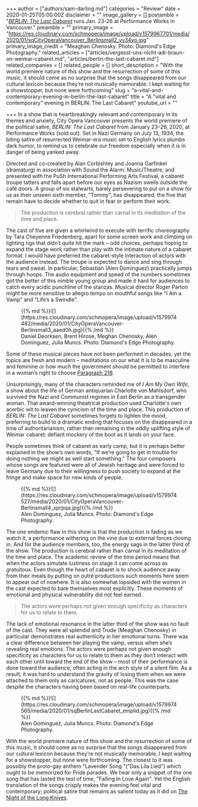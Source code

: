 +++
author = ["authors/sam-darling.md"]
categories = "Review"
date = 2020-01-25T05:00:00Z
disclaimer = ""
image_gallery = []
postamble = "[_BERLIN: The Last Cabaret_](https://cityoperavancouver.com/) runs Jan. 23-26 at Performance Works in Vancouver."
preamble = ""
primary_image = "https://res.cloudinary.com/schmopera/image/upload/v1579967701/media/2020/01/sqCityOperaVancouver_Berlinsmall2_yv34vo.jpg"
primary_image_credit = "Meaghan Chenosky. Photo: Diamond's Edge Photography."
related_articles = ["articles/vergesst-uns-nicht-adi-braun-on-weimar-cabaret.md", "articles/berlin-the-last-cabaret.md"]
related_companies = []
related_people = []
short_description = "With the world premiere nature of this show and the resurrection of some of this music, it should come as no surprise that the songs disappeared from our cultural lexicon because they’re not musically memorable. I kept waiting for a showstopper, but none were forthcoming"
slug = "a-vital-and-contemporary-evening-in-berlin-the-last-cabaret"
title = "A \"vital and contemporary\" evening in BERLIN: The Last Cabaret"
youtube_url = ""

+++
In a show that is heartbreakingly relevant and contemporary in its themes and anxiety, City Opera Vancouver presents the world premiere of the political satire, _BERLIN: The Last Cabaret_ from January 23–26, 2020, at Performance Works (sold out). Set in Nazi Germany on July 13, 1934, the biting satire of resurrected Weimar-era music set to English lyrics plumbs dark humor, to remind us to celebrate our freedom especially when it is in danger of being yanked away.

Directed and co-created by Alan Corbishley and Joanna Garfinkel (dramaturg) in association with Sound the Alarm: Music/Theatre, and presented with the PuSh International Performing Arts Festival, a cabaret troupe tatters and falls apart before our eyes as Nazism swells outside the café doors. A group of six stalwarts, barely persevering to put on a show for us as their unseen sixth member, "Tommy", has disappeared, the five that remain have to decide whether to quit in fear or perform their work.

> The production is cerebral rather than carnal in its meditation of the time and place.

The cast of five are given a whirlwind to execute with terrific choreography by Tara Cheyenne Friedenberg, apart for some screen work and climbing on lighting rigs that didn’t quite hit the mark – odd choices, perhaps hoping to expand the stage work rather than play with the intimate nature of a cabaret format. I would have preferred the cabaret-style interaction of actors with the audience instead. The troupe is expected to dance and sing through tears and sweat. In particular, Sebastian (Alen Dominguez) practically jumps through hoops. The audio equipment and speed of the numbers sometimes got the better of this nimble young group and made it hard for audiences to catch every acidic punchline of the stanzas. Musical director Roger Parton might be more sensitive to allegro tempo on mouthful songs like "I Am a Vamp" and "Life’s a Swindle".

<figure data-type="image">{{% md %}}![](https://res.cloudinary.com/schmopera/image/upload/v1579974482/media/2020/01/CityOperaVancouver-Berlinsmall3_aaed0h.jpg){{% /md %}}

<figcaption>Daniel Deorksen, Brent Hirose, Meghan Chenosky, Alen Dominguez, Julia Muncs. Photo: Diamond's Edge Photography.</figcaption>

</figure>

Some of these musical pieces have not been performed in decades, yet the topics are fresh and modern – meditations on our what it is to be masculine and feminine or how much the government should be permitted to interfere in a woman’s right to choose [Paragraph 218](https://en.wikipedia.org/wiki/Abortion_in_Germany).

Unsurprisingly, many of the characters reminded me of _I Am My Own Wife_, a show about the life of German antiquarian Charlotte von Mahlsdorf, who survived the Nazi and Communist regimes in East Berlin as a transgender woman. That award-winning theatrical production used Charlotte's own acerbic wit to leaven the cynicism of the time and place. This production of _BERLIN: The Last Cabaret_ sometimes forgets to lighten the mood, preferring to build to a dramatic ending that focuses on the disappeared in a time of authoritarianism, rather than remaining in the oddly uplifting style of Weimar cabaret: defiant mockery of the boot as it lands on your face.

People sometimes think of cabaret as early camp, but it is perhaps better explained in the show’s own words, "If we’re going to get in trouble for doing nothing we might as well start something." The four composers whose songs are featured were all of Jewish heritage and were forced to leave Germany due to their willingness to push society to expand at the fringe and make space for new kinds of people.

<figure data-type="image">{{% md %}}![](https://res.cloudinary.com/schmopera/image/upload/v1579974527/media/2020/01/CityOperaVancouver-Berlinsmall4_xprpqa.jpg){{% /md %}}

<figcaption>Alen Dominguez, Julia Muncs. Photo: Diamond's Edge Photography.</figcaption>

</figure>

The one endemic flaw in this show is that the production is fading as we watch it, a performance withering on the vine due to external forces closing in. And for the audience members, too, the energy sags in the latter third of the show. The production is cerebral rather than carnal in its meditation of the time and place. The academic review of the time period means that when the actors simulate lustiness on stage it can come across as gratuitous. Even though the heart of cabaret is to shock audience away from their meals by putting on outré productions such moments here seem to appear out of nowhere. It is also somewhat lopsided with the women in the cast expected to bare themselves most explicitly. These moments of emotional and physical vulnerability did not feel earned.

> The actors were perhaps not given enough specificity as characters for us to relate to them.

The lack of emotional resonance in the latter third of the show was no fault of the cast. They were all splendid and Trude (Meaghan Chenosky) in particular demonstrates real authenticity in her emotional turns. There was a clear difference between her playing the vamp, versus when she’s revealing real emotions. The actors were perhaps not given enough specificity as characters for us to relate to them as they don’t interact with each other until toward the end of the show – most of their performance is done toward the audience, often acting in the arch style of a silent film. As a result, it was hard to understand the gravity of losing them when we were attached to them only as caricatures, not as people. This was the case despite the characters having been based on real-life counterparts.

<figure data-type="image">{{% md %}}![](https://res.cloudinary.com/schmopera/image/upload/v1579974565/media/2020/01/sqBerlinLastCabaret_emplid.jpg){{% /md %}}

<figcaption>Alen Dominguez, Julia Muncs. Photo: Diamond's Edge Photography.</figcaption>

</figure>

With the world premiere nature of this show and the resurrection of some of this music, it should come as no surprise that the songs disappeared from our cultural lexicon because they’re not musically memorable. I kept waiting for a showstopper, but none were forthcoming. The closest to it was possibly the proto-gay anthem "Lavender Song "("Das Lila Lied") which ought to be memorized for Pride parades. We hear only a snippet of the one song that has lasted the test of time, "Falling In Love Again". Yet the English translation of the songs crisply makes the evening feel vital and contemporary; political satire that remains as salient today as it did on [The Night of the Long Knives](https://en.wikipedia.org/wiki/Night_of_the_Long_Knives).